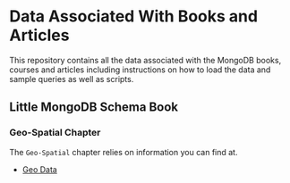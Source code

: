 # Data Associated With Books and Articles

This repository contains all the data associated with the MongoDB books, courses and articles including instructions on how to load the data and sample queries as well as scripts.

## Little MongoDB Schema Book

### Geo-Spatial Chapter

The `Geo-Spatial` chapter relies on information you can find at.

- [Geo Data](schema-book/geo)
